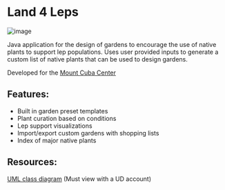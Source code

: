 # Land 4 Leps

![image](https://user-images.githubusercontent.com/62215188/118012238-d6426b80-b31e-11eb-9765-dc5add7a2481.png)


Java application for the design of gardens to encourage the use of native plants to support lep populations. Uses user provided inputs to generate a custom list of native plants that can be used to design gardens.

Developed for the [Mount Cuba Center](https://mtcubacenter.org/)

## Features:
- Built in garden preset templates
- Plant curation based on conditions
- Lep support visualizations
- Import/export custom gardens with shopping lists
- Index of major native plants


## Resources:
[UML class diagram](https://drive.google.com/file/d/1_xW8LvLVlWJlOkcWobtiYw1r0sGid5cw/view?usp=sharing) (Must view with a UD account)
